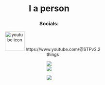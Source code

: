 
<div align="center">
  <h1>I a person</h1>
  <h3>Socials:</h3>
  <ul style="list-style: none;">
    <li><img alt="youtube icon" width="64px" src="https://static.vecteezy.com/system/resources/thumbnails/018/930/572/small/youtube-logo-youtube-icon-transparent-free-png.png" /> https://www.youtube.com/@STPv2.2</li>
    <li>things</li>
  </ul>

  <img src="https://discord-readme-badge.vercel.app/api?id=1187124067283783731"> <br>
  <img src="https://github-readme-stats.vercel.app/api/top-langs/?username=STPv22&theme=radical">

  <p>
    <a href="https://skillicons.dev">
      <img src="https://skillicons.dev/icons?i=js,html,css,java,p5js,vscode,windows" />
    </a>
  </p>
</div>
